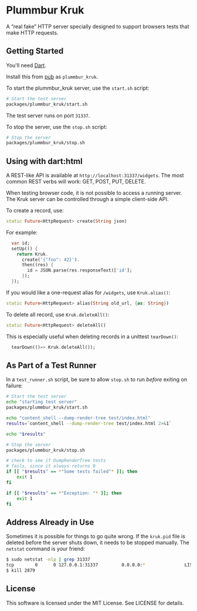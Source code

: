 # Plummbur Kruk

A “real fake” HTTP server specially designed to support browsers tests that make HTTP requests.

## Getting Started

You'll need [Dart](http://dartlang.org).

Install this from [pub](http://pub.dartlang.org) as `plummbur_kruk`.

To start the plummbur_kruk server, use the `start.sh` script:

```bash
# Start the test server
packages/plummbur_kruk/start.sh
```

The test server runs on port `31337`.

To stop the server, use the `stop.sh` script:

```bash
# Stop the server
packages/plummbur_kruk/stop.sh
```

## Using with dart:html

A REST-like API is available at `http://localhost:31337/widgets`. The most common REST verbs will work: GET, POST, PUT, DELETE.

When testing browser code, it is not possible to access a running server. The Kruk server can be controlled through a simple client-side API.

To create a record, use:

```dart
static Future<HttpRequest> create(String json)
```

For example:

```dart
  var id;
  setUp(() {
    return Kruk.
      create('{"foo": 42}').
      then((res) {
        id = JSON.parse(res.responseText)['id'];
      });
  });
```

If you would like a one-request alias for `/widgets`, use `Kruk.alias()`:

```dart
static Future<HttpRequest> alias(String old_url, {as: String})
```

To delete all record, use `Kruk.deleteAll()`:

```dart
static Future<HttpRequest> deleteAll()
```

This is especially useful when deleting records in a unittest `tearDown()`:
```dart
  tearDown(()=> Kruk.deleteAll());
```

## As Part of a Test Runner

In a `test_runner.sh` script, be sure to allow `stop.sh` to run _before_ exiting on failure:

```bash
# Start the test server
echo "starting test server"
packages/plummbur_kruk/start.sh

echo "content_shell --dump-render-tree test/index.html"
results=`content_shell --dump-render-tree test/index.html 2>&1`

echo "$results"

# Stop the server
packages/plummbur_kruk/stop.sh

# check to see if DumpRenderTree tests
# fails, since it always returns 0
if [[ "$results" == *"Some tests failed"* ]]; then
    exit 1
fi

if [[ "$results" == *"Exception: "* ]]; then
    exit 1
fi
```

## Address Already in Use

Sometimes it is possible for things to go quite wrong. If the `kruk.pid` file is deleted before the server shuts down, it needs to be stopped manually. The `netstat` command is your friend:

```bash
$ sudo netstat -nlp | grep 31337
tcp        0      0 127.0.0.1:31337         0.0.0.0:*               LISTEN      2879/dart
$ kill 2879
```

## License

This software is licensed under the MIT License. See LICENSE for details.
